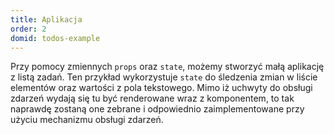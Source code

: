 ```yaml
---
title: Aplikacja
order: 2
domid: todos-example
---
```


Przy pomocy zmiennych `props` oraz `state`, możemy stworzyć małą aplikację z listą zadań. Ten przykład wykorzystuje `state` do śledzenia zmian w liście elementów oraz wartości z pola tekstowego. Mimo iż uchwyty do obsługi zdarzeń wydają się tu być renderowane wraz z komponentem, to tak naprawdę zostaną one zebrane i odpowiednio zaimplementowane przy użyciu mechanizmu obsługi zdarzeń.
